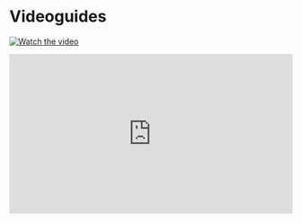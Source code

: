 # Videoguides

[![Watch the video](https://videoapi-muybridge.vimeocdn.com/animated-thumbnails/image/c5c1b18c-8713-4ea6-97f9-63b0ad7d438f.gif?ClientID=vimeo-core-prod&Date=1651755205&Signature=cfd938f5d7577aa14e88af279842d2c307024fe6)](https://vimeo.com/705278369)

<div style="padding:56.25% 0 0 0;position:relative;"><iframe src="https://player.vimeo.com/video/705278369?h=f8b353fd66&amp;badge=0&amp;autopause=0&amp;player_id=0&amp;app_id=58479" frameborder="0" allow="autoplay; fullscreen; picture-in-picture" allowfullscreen style="position:absolute;top:0;left:0;width:100%;height:100%;" title="jorden set fra en planet.mov"></iframe></div><script src="https://player.vimeo.com/api/player.js"></script>
